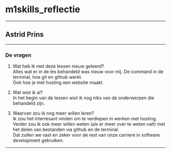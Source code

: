 # m1skills_reflectie









---
## Astrid Prins 

---

### De vragen

1. Wat heb ik met deze lessen nieuw geleerd?  
Alles wat er in de les behandeld was nieuw voor mij. De command in de terminal, hoe git en github werkt.  
 Ook hoe je met hosting een website maakt. 

2. Wat wist ik al?  
In het begin van de lessen wist ik nog niks van de onderwerpen die behandeld zijn.

3. Waarvan zou ik nog meer willen leren?  
Ik zou het interresant vinden om te verdiepen in werken met hosting.  
Verder zou ik ook meer willen weten (als er meer over te weten valt) met het delen van bestanden via github en de terminal.  
Dat zullen we vast en zeker voor de rest van onze carriere in software development gebruiken.  

---
